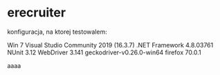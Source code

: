 # erecruiter

konfiguracja, na ktorej testowalem:

Win 7
Visual Studio Community 2019 (16.3.7)
.NET Framework 4.8.03761
NUnit 3.12
WebDriver 3.141
geckodriver-v0.26.0-win64
firefox 70.0.1

aaaa